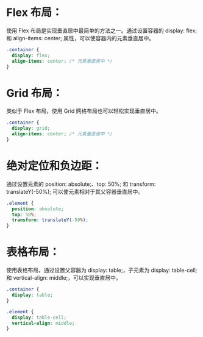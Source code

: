 # Flex 布局：
使用 Flex 布局是实现垂直居中最简单的方法之一。通过设置容器的 display: flex; 和 align-items: center; 属性，可以使容器内的元素垂直居中。
```css
.container {
  display: flex;
  align-items: center; /* 元素垂直居中 */
}
```
# Grid 布局：
类似于 Flex 布局，使用 Grid 网格布局也可以轻松实现垂直居中。
```css
.container {
  display: grid;
  align-items: center; /* 元素垂直居中 */
}
```

# 绝对定位和负边距：
通过设置元素的 position: absolute;、top: 50%; 和 transform: translateY(-50%); 可以使元素相对于其父容器垂直居中。

```css
.element {
  position: absolute;
  top: 50%;
  transform: translateY(-50%);
}
```

# 表格布局：
使用表格布局，通过设置父容器为 display: table;，子元素为 display: table-cell; 和 vertical-align: middle;，可以实现垂直居中。

```css
.container {
  display: table;
}

.element {
  display: table-cell;
  vertical-align: middle;
}
```